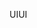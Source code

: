 <span data-ttu-id="3c018-101">UI</span><span class="sxs-lookup"><span data-stu-id="3c018-101">UI</span></span>